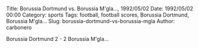 Title: Borussia Dortmund vs. Borussia M'gla…, 1992/05/02
Date: 1992/05/02 00:00
Category: sports
Tags: football, football scores, Borussia Dortmund, Borussia M'gla…
Slug: borussia-dortmund-vs-borussia-mgla
Author: carbonero


Borussia Dortmund 2 - 2 Borussia M'gla…
